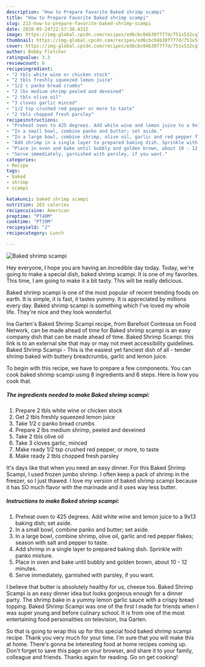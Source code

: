 ```yaml
---
description: "How to Prepare Favorite Baked shrimp scampi"
title: "How to Prepare Favorite Baked shrimp scampi"
slug: 213-how-to-prepare-favorite-baked-shrimp-scampi
date: 2020-05-24T22:57:38.431Z
image: https://img-global.cpcdn.com/recipes/ed6cbc04b30f777d/751x532cq70/baked-shrimp-scampi-recipe-main-photo.jpg
thumbnail: https://img-global.cpcdn.com/recipes/ed6cbc04b30f777d/751x532cq70/baked-shrimp-scampi-recipe-main-photo.jpg
cover: https://img-global.cpcdn.com/recipes/ed6cbc04b30f777d/751x532cq70/baked-shrimp-scampi-recipe-main-photo.jpg
author: Bobby Fletcher
ratingvalue: 3.3
reviewcount: 6
recipeingredient:
- "2 tbls white wine or chicken stock"
- "2 tbls freshly squeezed lemon juice"
- "1/2 c panko bread crumbs"
- "2 lbs medium shrimp peeled and deveined"
- "2 tbls olive oil"
- "3 cloves garlic minced"
- "1/2 tsp crushed red pepper or more to taste"
- "2 tbls chopped fresh parsley"
recipeinstructions:
- "Preheat oven to 425 degrees. Add white wine and lemon juice to a 9x13 baking dish; set aside."
- "In a small bowl, combine panko and butter; set aside."
- "In a large bowl, combine shrimp, olive oil, garlic and red pepper flakes; season with salt and pepper to taste."
- "Add shrimp in a single layer to prepared baking dish. Sprinkle with panko mixture."
- "Place in oven and bake until bubbly and golden brown, about 10 - 12 minutes."
- "Serve immediately, garnished with parsley, if you want."
categories:
- Recipe
tags:
- baked
- shrimp
- scampi

katakunci: baked shrimp scampi 
nutrition: 263 calories
recipecuisine: American
preptime: "PT40M"
cooktime: "PT39M"
recipeyield: "2"
recipecategory: Lunch

---
```



![Baked shrimp scampi](https://img-global.cpcdn.com/recipes/ed6cbc04b30f777d/751x532cq70/baked-shrimp-scampi-recipe-main-photo.jpg)

Hey everyone, I hope you are having an incredible day today. Today, we're going to make a special dish, baked shrimp scampi. It is one of my favorites. This time, I am going to make it a bit tasty. This will be really delicious.

Baked shrimp scampi is one of the most popular of recent trending foods on earth. It is simple, it is fast, it tastes yummy. It is appreciated by millions every day. Baked shrimp scampi is something which I've loved my whole life. They're nice and they look wonderful.

Ina Garten&#39;s Baked Shrimp Scampi recipe, from Barefoot Contessa on Food Network, can be made ahead of time for Baked shrimp scampi is an easy company dish that can be made ahead of time. Baked Shrimp Scampi. this link is to an external site that may or may not meet accessibility guidelines. Baked Shrimp Scampi - This is the easiest yet fanciest dish of all - tender shrimp baked with buttery breadcrumbs, garlic and lemon juice.


To begin with this recipe, we have to prepare a few components. You can cook baked shrimp scampi using 8 ingredients and 6 steps. Here is how you cook that.

<!--inarticleads1-->

##### The ingredients needed to make Baked shrimp scampi:

1. Prepare 2 tbls white wine or chicken stock
1. Get 2 tbls freshly squeezed lemon juice
1. Take 1/2 c panko bread crumbs
1. Prepare 2 lbs medium shrimp, peeled and deveined
1. Take 2 tbls olive oil
1. Take 3 cloves garlic, minced
1. Make ready 1/2 tsp crushed red pepper, or more, to taste
1. Make ready 2 tbls chopped fresh parsley


It&#39;s days like that when you need an easy dinner. For this Baked Shrimp Scampi, I used frozen jumbo shrimp. I often keep a pack of shrimp in the freezer, so I just thawed. I love my version of baked shrimp scampi because it has SO much flavor with the marinade and it uses way less butter. 

<!--inarticleads2-->

##### Instructions to make Baked shrimp scampi:

1. Preheat oven to 425 degrees. Add white wine and lemon juice to a 9x13 baking dish; set aside.
1. In a small bowl, combine panko and butter; set aside.
1. In a large bowl, combine shrimp, olive oil, garlic and red pepper flakes; season with salt and pepper to taste.
1. Add shrimp in a single layer to prepared baking dish. Sprinkle with panko mixture.
1. Place in oven and bake until bubbly and golden brown, about 10 - 12 minutes.
1. Serve immediately, garnished with parsley, if you want.


I believe that butter is absolutely healthy for us, cheese too. Baked Shrimp Scampi is an easy dinner idea but looks gorgeous enough for a dinner party. The shrimp bake in a yummy lemon garlic sauce with a crispy bread topping. Baked Shrimp Scampi was one of the first I made for friends when I was super young and before culinary school. It is from one of the most entertaining food personalities on television, Ina Garten. 

So that is going to wrap this up for this special food baked shrimp scampi recipe. Thank you very much for your time. I'm sure that you will make this at home. There's gonna be interesting food at home recipes coming up. Don't forget to save this page on your browser, and share it to your family, colleague and friends. Thanks again for reading. Go on get cooking!
